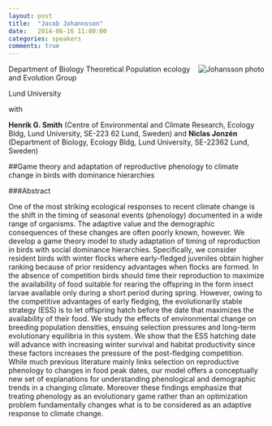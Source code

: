 ```yaml
---
layout: post
title:  "Jacob Johannsson"
date:   2014-06-16 11:00:00
categories: speakers
comments: true
---
```


<footer class="entry-meta">
<img src="{{ site.url }}/images/jjohansson.jpg" alt="Johansson photo" align="right">
<span class="author vcard" itemprop="author" itemscope itemtype="http://schema.org/Person"></a></span></span>
</footer>

Department of Biology
Theoretical 
Population ecology and 
Evolution 
Group

Lund University

with 

**Henrik G. Smith** (Centre of Environmental and Climate Research, Ecology Bldg, Lund University, SE-223 62 Lund, Sweden) and **Niclas Jonzén** (Department of Biology, Ecology Bldg, Lund University, SE-22362 Lund, Sweden) 

##Game theory and adaptation of reproductive phenology to climate change in birds with dominance hierarchies

###Abstract

One of the most striking ecological responses to recent climate change is the shift in the timing of seasonal events (phenology) documented in a wide range of organisms. The adaptive value and the demographic consequences of these changes are often poorly known, however. We develop a game theory model to study adaptation of timing of reproduction in birds with social dominance hierarchies. Specifically, we consider resident birds with winter flocks where early-fledged juveniles obtain higher ranking because of prior residency advantages when flocks are formed. In the absence of competition birds should time their reproduction to maximize the availability of food suitable for rearing the offspring in the form insect larvae available only during a short period during spring. However, owing to the competitive advantages of early fledging, the evolutionarily stable strategy (ESS) is to let offspring hatch before the date that maximizes the availability of their food. We study the effects of environmental change on breeding population densities, ensuing selection pressures and long-term evolutionary equilibria in this system. We show that the ESS hatching date will advance with increasing winter survival and habitat productivity since these factors increases the pressure of the post-fledging competition. While much previous literature mainly links selection on reproductive phenology to changes in food peak dates, our model offers a conceptually new set of explanations for understanding phenological and demographic trends in a changing climate. Moreover these findings emphasize that treating phenology as an evolutionary game rather than an optimization problem fundamentally changes what is to be considered as an adaptive response to climate change.